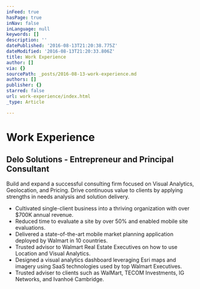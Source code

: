 ```yaml
---
inFeed: true
hasPage: true
inNav: false
inLanguage: null
keywords: []
description: ''
datePublished: '2016-08-13T21:20:38.775Z'
dateModified: '2016-08-13T21:20:33.806Z'
title: Work Experience
author: []
via: {}
sourcePath: _posts/2016-08-13-work-experience.md
authors: []
publisher: {}
starred: false
url: work-experience/index.html
_type: Article

---
```

# Work Experience

## Delo Solutions - Entrepreneur and Principal Consultant

Build and expand a successful consulting firm focused on Visual Analytics, Geolocation, and Pricing. Drive continuous value to clients by applying strengths in needs analysis and solution delivery.

* Cultivated single-client business into a thriving organization with over $700K annual revenue.
* Reduced time to evaluate a site by over 50% and enabled mobile site evaluations.
* Delivered a state-of-the-art mobile market planning application deployed by Walmart in 10 countries.
* Trusted advisor to Walmart Real Estate Executives on how to use Location and Visual Analytics.
* Designed a visual analytics dashboard leveraging Esri maps and imagery using SaaS technologies used by top Walmart Executives.
* Trusted adviser to clients such as WalMart, TECOM Investments, IG Networks, and Ivanhoé Cambridge.